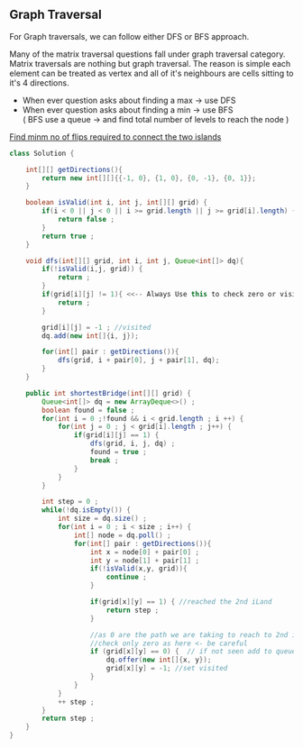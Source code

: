 ## Graph Traversal

For Graph traversals, we can follow either DFS or BFS approach.

Many of the matrix traversal questions fall under graph traversal category.
Matrix traversals are nothing but graph traversal. The reason is simple each element can be treated as vertex and all of it's neighbours are cells sitting to it's 4 directions.

- When ever question asks about finding a max -> use DFS
- When ever question asks about finding a min -> use BFS  
  ( BFS use a queue -> and find total number of levels to reach the node )


[Find minm no of flips required to connect the two islands](https://leetcode.com/problems/shortest-bridge)

```java
class Solution {

    int[][] getDirections(){
        return new int[][]{{-1, 0}, {1, 0}, {0, -1}, {0, 1}};
    }

    boolean isValid(int i, int j, int[][] grid) {
        if(i < 0 || j < 0 || i >= grid.length || j >= grid[i].length) {
            return false ;
        }
        return true ;
    }

    void dfs(int[][] grid, int i, int j, Queue<int[]> dq){
        if(!isValid(i,j, grid)) {
            return ;
        }
        if(grid[i][j] != 1){ <<-- Always Use this to check zero or visited
            return ;
        }

        grid[i][j] = -1 ; //visited
        dq.add(new int[]{i, j});

        for(int[] pair : getDirections()){
            dfs(grid, i + pair[0], j + pair[1], dq);
        }
    }

    public int shortestBridge(int[][] grid) {
        Queue<int[]> dq = new ArrayDeque<>() ;
        boolean found = false ;
        for(int i = 0 ;!found && i < grid.length ; i ++) {
            for(int j = 0 ; j < grid[i].length ; j++) {
                if(grid[i][j] == 1) {
                    dfs(grid, i, j, dq) ;
                    found = true ;
                    break ;
                }
            }
        }

        int step = 0 ;
        while(!dq.isEmpty()) {
            int size = dq.size() ;
            for(int i = 0 ; i < size ; i++) {
                int[] node = dq.poll() ;
                for(int[] pair : getDirections()){
                    int x = node[0] + pair[0] ;
                    int y = node[1] + pair[1] ;
                    if(!isValid(x,y, grid)){
                        continue ;
                    }

                    if(grid[x][y] == 1) { //reached the 2nd iLand
                        return step ;
                    }

                    //as 0 are the path we are taking to reach to 2nd iland
                    //check only zero as here <- be careful
                    if (grid[x][y] == 0) {  // if not seen add to queue
                        dq.offer(new int[]{x, y});
                        grid[x][y] = -1; //set visited
                    }
                }
            }
            ++ step ;
        }
        return step ;
    }
}
```

